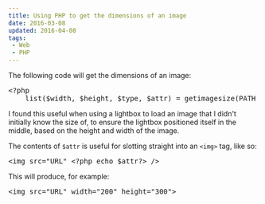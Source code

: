 ```yaml
---
title: Using PHP to get the dimensions of an image
date: 2016-03-08
updated: 2016-04-08
tags:
 - Web
 - PHP
---
```


<p>The following code will get the dimensions of an image:</p>

<pre class="language-php">&lt;?php
    list($width, $height, $type, $attr) = getimagesize(PATH_TO_IMAGE);</pre>





<p>I found this useful when using a lightbox to load an image that I didn't initially know the size of, to ensure the lightbox positioned itself in the middle, based on the height and width of the image.</p>



<p>The contents of <code>$attr</code> is useful for slotting straight into an <code>&lt;img&gt;</code> tag, like so:</p>



<pre class="language-php">&lt;img src="URL" &lt;?php echo $attr?&gt; /&gt;</pre>





<p>This will produce, for example:</p>



<pre class="language-html">&lt;img src="URL" width="200" height="300"&gt;</pre>